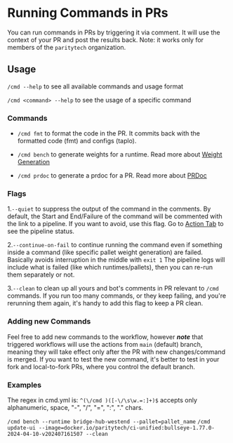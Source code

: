 # Running Commands in PRs

You can run commands in PRs by triggering it via comment. It will use the context of your PR and post the results back.
Note: it works only for members of the `paritytech` organization.

## Usage

`/cmd --help` to see all available commands and usage format

`/cmd <command> --help` to see the usage of a specific command

### Commands

- `/cmd fmt` to format the code in the PR. It commits back with the formatted code (fmt) and configs (taplo).

- `/cmd bench` to generate weights for a runtime. Read more about [Weight Generation](weight-generation.md)

- `/cmd prdoc` to generate a prdoc for a PR. Read more about [PRDoc](prdoc.md)

### Flags

1.`--quiet` to suppress the output of the command in the comments.
By default, the Start and End/Failure of the command will be commented with the link to a pipeline.
If you want to avoid, use this flag. Go to
[Action Tab](https://github.com/paritytech/polkadot-sdk/actions/workflows/cmd.yml) to see the pipeline status.

2.`--continue-on-fail` to continue running the command even if something inside a command
(like specific pallet weight generation) are failed.
Basically avoids interruption in the middle with `exit 1`
The pipeline logs will include what is failed (like which runtimes/pallets), then you can re-run them separately or not.

3.`--clean` to clean up all yours and bot's comments in PR relevant to `/cmd` commands. If you run too many commands,
or they keep failing, and you're rerunning them again, it's handy to add this flag to keep a PR clean.

### Adding new Commands

Feel free to add new commands to the workflow, however **_note_** that triggered workflows will use the actions
from `main` (default) branch, meaning they will take effect only after the PR with new changes/command is merged.
If you want to test the new command, it's better to test in your fork and local-to-fork PRs, where you control
the default branch.

### Examples

The regex in cmd.yml is: `^(\/cmd )([-\/\s\w.=:]+)$` accepts only alphanumeric, space, "-", "/", "=", ":", "." chars.

`/cmd bench --runtime bridge-hub-westend --pallet=pallet_name`
`/cmd update-ui --image=docker.io/paritytech/ci-unified:bullseye-1.77.0-2024-04-10-v202407161507 --clean`
